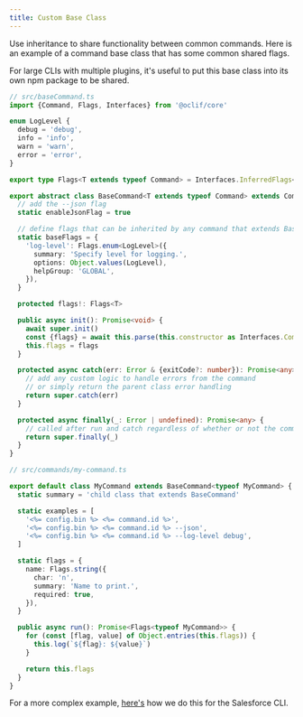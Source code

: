 ```yaml
---
title: Custom Base Class
---
```


Use inheritance to share functionality between common commands. Here is an example of a command base class that has some common shared flags.

For large CLIs with multiple plugins, it's useful to put this base class into its own npm package to be shared.

```typescript
// src/baseCommand.ts
import {Command, Flags, Interfaces} from '@oclif/core'

enum LogLevel {
  debug = 'debug',
  info = 'info',
  warn = 'warn',
  error = 'error',
}

export type Flags<T extends typeof Command> = Interfaces.InferredFlags<typeof BaseCommand['globalFlags'] & T['flags']>

export abstract class BaseCommand<T extends typeof Command> extends Command {
  // add the --json flag
  static enableJsonFlag = true

  // define flags that can be inherited by any command that extends BaseCommand
  static baseFlags = {
    'log-level': Flags.enum<LogLevel>({
      summary: 'Specify level for logging.',
      options: Object.values(LogLevel),
      helpGroup: 'GLOBAL',
    }),
  }

  protected flags!: Flags<T>

  public async init(): Promise<void> {
    await super.init()
    const {flags} = await this.parse(this.constructor as Interfaces.Command.Class)
    this.flags = flags
  }

  protected async catch(err: Error & {exitCode?: number}): Promise<any> {
    // add any custom logic to handle errors from the command
    // or simply return the parent class error handling
    return super.catch(err)
  }

  protected async finally(_: Error | undefined): Promise<any> {
    // called after run and catch regardless of whether or not the command errored
    return super.finally(_)
  }
}

// src/commands/my-command.ts

export default class MyCommand extends BaseCommand<typeof MyCommand> {
  static summary = 'child class that extends BaseCommand'

  static examples = [
    '<%= config.bin %> <%= command.id %>',
    '<%= config.bin %> <%= command.id %> --json',
    '<%= config.bin %> <%= command.id %> --log-level debug',
  ]

  static flags = {
    name: Flags.string({
      char: 'n',
      summary: 'Name to print.',
      required: true,
    }),
  }

  public async run(): Promise<Flags<typeof MyCommand>> {
    for (const [flag, value] of Object.entries(this.flags)) {
      this.log(`${flag}: ${value}`)
    }

    return this.flags
  }
}
```

For a more complex example, [here's](https://github.com/salesforcecli/sf-plugins-core/blob/main/src/sfCommand.ts) how we do this for the Salesforce CLI.

